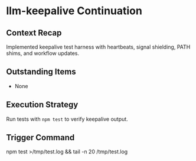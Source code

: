 # llm-keepalive Continuation

## Context Recap
Implemented keepalive test harness with heartbeats, signal shielding, PATH shims, and workflow updates.

## Outstanding Items
- None

## Execution Strategy
Run tests with `npm test` to verify keepalive output.

## Trigger Command
npm test >/tmp/test.log && tail -n 20 /tmp/test.log
